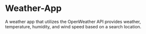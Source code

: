# Weather-App
A weather app that utilizes the OpenWeather API provides weather, temperature, humidity, and wind speed based on a search location.
